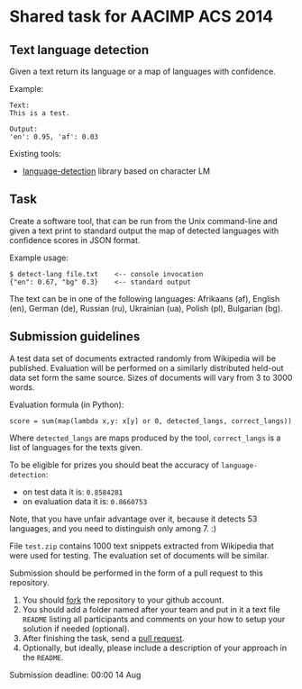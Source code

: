 # Shared task for AACIMP ACS 2014

## Text language detection

Given a text return its language or a map of languages with confidence.

Example:

    Text:
    This is a test.

    Output:
    'en': 0.95, 'af': 0.03

Existing tools:

- [language-detection](http://code.google.com/p/language-detection/) library
  based on character LM

## Task

Create a software tool, that can be run from the Unix command-line and given a text
print to standard output the map of detected languages with confidence scores
in JSON format.

Example usage:

    $ detect-lang file.txt    <-- console invocation
    {"en": 0.67, "bg" 0.3}    <-- standard output

The text can be in one of the following languages:
Afrikaans (af), English (en), German (de), Russian (ru), Ukrainian (ua), Polish (pl), Bulgarian (bg).


## Submission guidelines

A test data set of documents extracted randomly from Wikipedia will be published.
Evaluation will be performed on a similarly distributed held-out data set form the same source.
Sizes of documents will vary from 3 to 3000 words.

Evaluation formula (in Python):

    score = sum(map(lambda x,y: x[y] or 0, detected_langs, correct_langs))

Where `detected_langs` are maps produced by the tool,
      `correct_langs` is a list of languages for the texts given.

To be eligible for prizes you should beat the accuracy of `language-detection`:

- on test data it is: `0.8584281`
- on evaluation data it is: `0.8660753`

Note, that you have unfair advantage over it, because it detects 53 languages,
and you need to distinguish only among 7. :)

File `test.zip` contains 1000 text snippets extracted from Wikipedia that were used for testing.
The evaluation set of documents will be similar.

Submission should be performed in the form of a pull request to this repository.

1. You should [fork](https://help.github.com/articles/fork-a-repo) the repository to your github account.
2. You should add a folder named after your team and put in it a text file `README`
   listing all participants
   and comments on your how to setup your solution if needed (optional).
3. After finishing the task, send a [pull request](https://help.github.com/articles/using-pull-requests).
4. Optionally, but ideally, please include a description of your approach  in the `README`.

Submission deadline: 00:00 14 Aug
